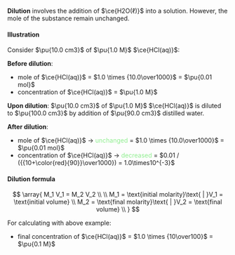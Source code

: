 **Dilution** involves the addition of $\ce{H2O(ℓ)}$ into a solution. However, the mole of the substance remain unchanged.

#### Illustration
Consider $\pu{10.0 cm3}$ of $\pu{1.0 M}$ $\ce{HCl(aq)}$:

**Before dilution**:
- mole of $\ce{HCl(aq)}$ = $1.0 \times {10.0\over1000}$ = $\pu{0.01 mol}$
- concentration of $\ce{HCl(aq)}$ = $\pu{1.0 M}$

**Upon dilution**:
$\pu{10.0 cm3}$ of $\pu{1.0 M}$ $\ce{HCl(aq)}$ is diluted to $\pu{100.0 cm3}$ by addition of $\pu{90.0 cm3}$ distilled water.

**After dilution**: 
- mole of $\ce{HCl(aq)}$ → <span style="color: lightgreen">unchanged</span>
  = $1.0 \times {10.0\over1000}$ = $\pu{0.01 mol}$
- concentration of $\ce{HCl(aq)}$ → <span style="color: lightgreen">decreased</span>
  = $0.01 / ({{10+\color{red}{90}}\over1000}) = 1.0\times10^{-3}$

#### Dilution formula
$$
\array{
M_1 V_1 = M_2 V_2 \\
\\
M_1 = \text{initial molarity}\text{ | }V_1 = \text{initial volume} \\
M_2 = \text{final molarity}\text{ | }V_2 = \text{final volume} \\
}
$$

For calculating with above example:
- final concentration of $\ce{HCl(aq)}$ = $1.0 \times {10\over100}$ = $\pu{0.1 M}$